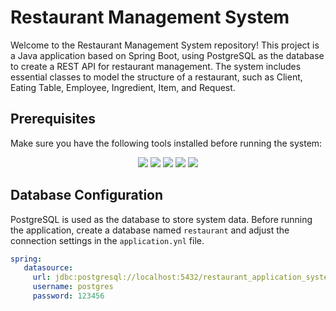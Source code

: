 # Restaurant Management System

Welcome to the Restaurant Management System repository! This project is a Java application based on Spring Boot, using PostgreSQL as the database to create a REST API for restaurant management. The system includes essential classes to model the structure of a restaurant, such as Client, Eating Table, Employee, Ingredient, Item, and Request.

## Prerequisites

Make sure you have the following tools installed before running the system:

<p align="center">
   <a alt="Java">
      <img src="https://img.shields.io/badge/Java-v21-blue.svg" />
  </a>

  <a alt="Spring Boot">
      <img src="https://img.shields.io/badge/Spring%20Boot-v3.0.4-brightgreen.svg" />
  </a>
   <a alt="Maven">
      <img src="https://img.shields.io/badge/Maven-v3.9.6-blue.svg" />
  </a>
  <a alt="Postgres">
      <img src="https://img.shields.io/badge/Postgres-v16.2-blue.svg" />
  </a>
  <a alt="Flyway">
      <img src="https://img.shields.io/badge/Flyway-v9.5.1-red.svg">
  </a>
</p>

## Database Configuration

PostgreSQL is used as the database to store system data. Before running the application, create a database named `restaurant` and adjust the connection settings in the `application.ynl` file.   
    
  ```yml
  spring:
     datasource:
       url: jdbc:postgresql://localhost:5432/restaurant_application_system_db
       username: postgres
       password: 123456
